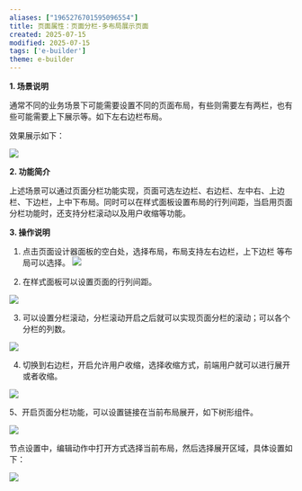 ```yaml
---
aliases: ["1965276701595096554"]
title: 页面属性：页面分栏-多布局展示页面
created: 2025-07-15
modified: 2025-07-15
tags: ['e-builder']
theme: e-builder
---
```


**1. 场景说明**

通常不同的业务场景下可能需要设置不同的页面布局，有些则需要左有两栏，也有些可能需要上下展示等。如下左右边栏布局。

效果展示如下：

![](340c02f446bb3df9413acab618a645e3.jpg)

**2. 功能简介**

上述场景可以通过页面分栏功能实现，页面可选左边栏、右边栏、左中右、上边栏、下边栏，上中下布局。同时可以在样式面板设置布局的行列间距，当启用页面分栏功能时，还支持分栏滚动以及用户收缩等功能。

**3. 操作说明**

1. 点击页面设计器面板的空白处，选择布局，布局支持左右边栏，上下边栏 等布局可以选择。 ![](364a10db82426dc938bc8127129bbf44.jpg)

2. 在样式面板可以设置页面的行列间距。

![](88ee3a63af46fc2fecede01afe005819.jpg)

3. 可以设置分栏滚动，分栏滚动开启之后就可以实现页面分栏的滚动；可以各个分栏的列数。

![](6a45c2e8d552030d8864d56bb2c0b41c.jpg)

4. 切换到右边栏，开启允许用户收缩，选择收缩方式，前端用户就可以进行展开或者收缩。

![](276215657e42206e692f74ae009148c6.jpg)

5、开启页面分栏功能，可以设置链接在当前布局展开，如下树形组件。

![](72e60cd2234f6200b8c68bc8325a9ea0.jpg)

节点设置中，编辑动作中打开方式选择当前布局，然后选择展开区域，具体设置如下：

![](949f95d2ccb2861117dd82b3dcd3aa2e.jpg)